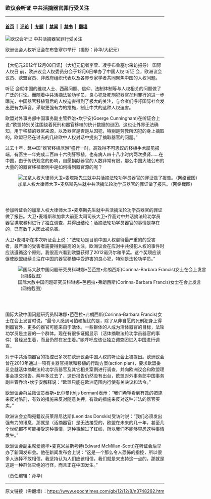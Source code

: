 ### 欧议会听证 中共活摘器官罪行受关注

---

#### [首页](../../../..?n3748262) &nbsp;|&nbsp; [评论](../../../../../epoch-comment?n3748262) &nbsp;|&nbsp; [专题](../../../../../epoch-special?n3748262) &nbsp;|&nbsp; [禁闻](../../../../../epoch-news?n3748262) &nbsp;|&nbsp; [禁书](../../../../../books?n3748262) &nbsp;|&nbsp; [翻墙](https://github.com/gfw-breaker/nogfw/blob/master/README.md?n3748262)


<div><img alt="欧议会听证 中共活摘器官罪行受关注" class="attachment-djy_600_400 size-djy_600_400 wp-post-image" src="https://i.epochtimes.com/assets/uploads/2012/12/1212081022212133.jpg"/>
<div class="caption">
 <p>
  欧洲议会人权听证会在布鲁塞尔举行（摄影：孙华/大纪元）
 </p>
</div></div><hr/><div class="post_content" id="artbody" itemprop="articleBody">
 <!-- article content begin -->
 <p>
  【大纪元2012年12月08日讯】（大纪元记者李萱、凌宇布鲁塞尔采访报导）
  <ok href="https://www.epochtimes.com/gb/tag/%E5%9B%BD%E9%99%85%E4%BA%BA%E6%9D%83%E6%97%A5.html">
   国际人权日
  </ok>
  前，欧洲议会人权委员分会于12月6日举办了中国人权
  <ok href="https://www.epochtimes.com/gb/tag/%E5%90%AC%E8%AF%81.html">
   听证
  </ok>
  会，欧洲议会议员、欧盟官员、非政府组织代表以及各界专家学者共同聚焦中国的人权问题。
 </p>
 <p>
  <ok href="https://www.epochtimes.com/gb/tag/%E5%90%AC%E8%AF%81.html">
   听证
  </ok>
  会就中国的维权人士、西藏问题、信仰、法制体制等与人权相关的问题做了广泛的讨论。而随着中共活摘法轮功学员、良心犯及死刑犯器官牟利罪行的进一步曝光，中国器官移植背后的人权迫害得到了极大的关注，与会者们呼吁国际社会发出更有力声音，采取更强有力的措施，制止中共的这种人权迫害。
 </p>
 <p>
  欧盟对外事务部中国事务副主管乔治•坎宁安(Goerge Cunningham)在听证会上说:“欧盟特别关注围绕着死刑和器官移植的统计数据的谜团，这也让外界无法确知，用于移植的器官来源，以及器官是否是从囚犯，特别是劳教所囚犯的身上摘取的。欧盟已经在过去的几轮欧中人权对话中提出了摘取器官的问题。”
 </p>
 <p>
  过去十年，赴中国“器官移植旅游”盛行一时，高效得不可思议的移植手术屡见报端，有医生一年完成二百四十六例肝移植，也有病人四十八小时内两次换肾……在中国，由于传统观念的影响，自愿捐献器官的人数非常有限，那么中国大陆公布的大量的的器官移植案例中是如何得到器官源的呢？
 </p>
 <figure aria-describedby="caption-attachment-6651116" class="wp-caption aligncenter" id="attachment_6651116" style="width: 600px">
  <ok href=" https://i.epochtimes.com/assets/uploads/2012/12/1212081040362133-600x338.jpg" rel="noreferrer noopener" target="_blank">
   <img alt="加拿人权大律师大卫•麦塔斯先生就中共活摘法轮功学员器官的罪证做了报告。（网络截图）" class="size-large wp-image-6651116" src="https://i.epochtimes.com/assets/uploads/2012/12/1212081040362133-600x338.jpg" title="加拿人权大律师大卫•麦塔斯先生就中共活摘法轮功学员器官的罪证做了报告。（网络截图）"/>
  </ok>
  <br/><figcaption class="wp-caption-text" id="caption-attachment-6651116">
   加拿人权大律师大卫•麦塔斯先生就中共活摘法轮功学员器官的罪证做了报告。（网络截图）
  </figcaption><br/>
 </figure><br/>
 <p>
  参加听证会的加拿人权大律师大卫•麦塔斯先生就中共活摘法轮功学员器官的罪证做了报告。大卫•麦塔斯和加拿大前亚太司司长大卫•乔高对中共活摘法轮功学员器官谋取暴利进行了独立调查，并得出结论：活摘法轮功学员器官的事情是存在的，已有数千人因此被杀害。
 </p>
 <p>
  大卫•麦塔斯在本次听证会上说：“法轮功是目前中国人权虐待最严重的的受害者，最严重的受害者需要得到最高的关注，欧洲议会在应对中共侵犯人权的事件时应该遵循这个原则。我很高兴看到欧盟获得了2012诺贝尔和平奖。这个奖项应该促使欧盟继续关注在中国的器官移植中受迫害的良心犯，特别是法轮功学员。”
 </p>
 <figure aria-describedby="caption-attachment-6651126" class="wp-caption aligncenter" id="attachment_6651126" style="width: 600px">
  <ok href=" https://i.epochtimes.com/assets/uploads/2012/12/1212081040002133-600x338.jpg" rel="noreferrer noopener" target="_blank">
   <img alt="国际大赦中国问题研究员科琳娜•芭芭拉•弗朗西斯(Corinna-Barbara Francis)女士在会上发言 （网络截图）" class="size-large wp-image-6651126" src="https://i.epochtimes.com/assets/uploads/2012/12/1212081040002133-600x338.jpg" title="国际大赦中国问题研究员科琳娜•芭芭拉•弗朗西斯(Corinna-Barbara Francis)女士在会上发言 （网络截图）"/>
  </ok>
  <br/><figcaption class="wp-caption-text" id="caption-attachment-6651126">
   国际大赦中国问题研究员科琳娜•芭芭拉•弗朗西斯(Corinna-Barbara Francis)女士在会上发言 （网络截图）
  </figcaption><br/>
 </figure><br/>
 <p>
  国际大赦中国问题研究员科琳娜•芭芭拉•弗朗西斯(Corinna-Barbara Francis)女士在会上发言时说，“最令人感到可怕和担忧的是，除了从非自愿的死刑犯身上得到器官外，更多的器官可能来自于活体。一些群体的人成为活体器官的目标，法轮功学员是主要的一个群体。现在有很多证据显示（活体摘取法轮功学员器官的事件）曾经发生着，而且仍然在发生着。”她呼吁应该让独立调查团进入中国进行调查。
 </p>
 <p>
  对于中共活摘器官的指控已多次在欧洲议会中国人权的听证会上被提出。欧洲议会曾在2010年通过一项有关器官捐献和移植的行动方案(action plan)，要求欧盟委员会就活体摘取法轮功学员器官及其它相关案例进行调查，并向欧洲议会和欧盟理事会提交报告。两年多过去了，这份报告仍然没有出台，欧盟对外事务部中国事务副主管乔治•坎宁安解释说：“欧盟只能在欧洲范围内行使有关决议和法令。”
 </p>
 <p>
  欧洲议会荷兰籍议员泰斯•比尔曼(thijs berman)表示：“我们希望看到有效的措施来反对酷刑，有效的措施来反对随意关押，有效的措施来反对这种非法的器官买卖。”
 </p>
 <p>
  欧洲议会立陶宛籍议员莱昂尼达斯(Leonidas Donskis)受访时说：“我们必须发出强有力的讯息，那就是（活摘器官）是无法接受的，欧盟在未来的几十年，甚至几个世纪都不可能接受这种事情，这种事越过了红线，所以我们不能够容忍这种事情发生。”
 </p>
 <p>
  欧洲议会副主席爱德华•麦克米兰斯考特(Edward McMillan-Scott)在听证会后举办了新闻发布会。他在新闻发布会上说：“这是一个那么令人恐怖的指控，所以很多人选择不敢相信，我坚持认为人们应该相信，我们就是来支持这一点的，那就是这是一种群体灭绝的行径，而且正在中国发生。”
 </p>
 <p>
  （责任编辑：孙华）
 </p>
 <!-- article content end -->
 <div id="below_article_ad">
 </div>
</div>


---

原文链接（需翻墙）：https://www.epochtimes.com/gb/12/12/8/n3748262.htm